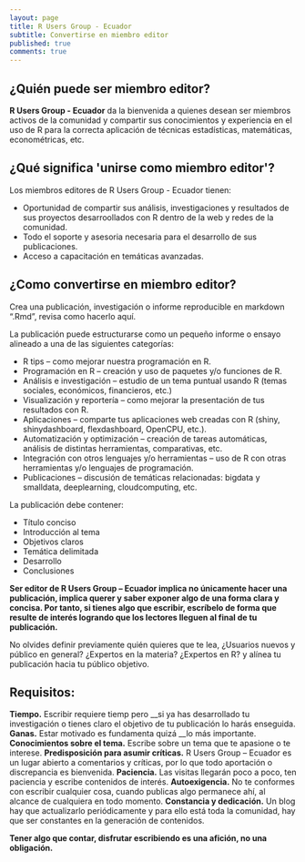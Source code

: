 ```yaml
---
layout: page
title: R Users Group - Ecuador
subtitle: Convertirse en miembro editor
published: true
comments: true
---
```

¿Quién puede ser miembro editor?
-------------
<b>R Users Group - Ecuador</b> da la bienvenida a quienes desean ser miembros activos de la comunidad y compartir sus conocimientos y experiencia en el uso de R para la correcta aplicación de técnicas estadísticas, matemáticas, econométricas, etc.

¿Qué significa 'unirse como miembro editor'?
-------------
Los miembros editores de R Users Group - Ecuador tienen:
* Oportunidad de compartir sus análisis, investigaciones y resultados de sus proyectos desarroollados con R dentro de la web y redes de la comunidad.
* Todo el soporte y asesoria necesaria para el desarrollo de sus publicaciones.
* Acceso a capacitación en temáticas avanzadas.

¿Como convertirse en miembro editor?
-------------
Crea una publicación, investigación o informe reproducible en markdown “.Rmd”, revisa como hacerlo aquí.

La publicación puede estructurarse como un pequeño informe o ensayo alineado a una de las siguientes categorías:

* R tips – como mejorar nuestra programación en R.
* Programación en R – creación y uso de paquetes y/o funciones de R.
* Análisis e investigación – estudio de un tema puntual usando R (temas sociales, económicos, financieros, etc.)
* Visualización y reportería – como mejorar la presentación de tus resultados con R.
* Aplicaciones – comparte tus aplicaciones web creadas con R (shiny, shinydashboard, flexdashboard, OpenCPU, etc.).
* Automatización y optimización – creación de tareas automáticas, análisis de distintas herramientas, comparativas, etc.
* Integración con otros lenguajes y/o herramientas – uso de R con otras herramientas y/o lenguajes de programación.
* Publicaciones – discusión de temáticas relacionadas: bigdata y smalldata, deeplearning, cloudcomputing, etc.

La publicación debe contener:

* Título conciso
* Introducción al tema
* Objetivos claros
* Temática delimitada
* Desarrollo
* Conclusiones
 
**Ser editor de R Users Group – Ecuador implica no únicamente hacer una publicación, implica querer y saber exponer algo de una forma clara y concisa. Por tanto, si tienes algo que escribir, escríbelo de forma que resulte de interés logrando que los lectores lleguen al final de tu publicación.** 
 
No olvides definir previamente quién quieres que te lea, ¿Usuarios nuevos y público en general? ¿Expertos en la materia? ¿Expertos en R? y alínea tu publicación hacia tu público objetivo.

Requisitos:
-------------
__Tiempo.__ Escribir requiere tiemp pero __si ya has desarrollado tu investigación o tienes claro el objetivo de tu publicación lo harás enseguida.
__Ganas.__ Estar motivado es fundamenta quizá __lo más importante.
__Conocimientos sobre el tema.__ Escribe sobre un tema que te apasione o te interese.
__Predisposición para asumir críticas.__ R Users Group – Ecuador es un lugar abierto a comentarios y críticas, por lo que todo aportación o discrepancia es bienvenida.
__Paciencia.__ Las visitas llegarán poco a poco, ten paciencia y escribe contenidos de interés.
__Autoexigencia.__ No te conformes con escribir cualquier cosa, cuando publicas algo permanece ahí, al alcance de cualquiera en todo momento.
__Constancia y dedicación.__ Un blog hay que actualizarlo periódicamente y para ello está toda la comunidad, hay que ser constantes en la generación de contenidos.

**Tener algo que contar, disfrutar escribiendo es una afición, no una obligación.** 
